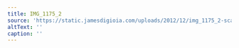 ```yaml
---
title: IMG_1175_2
source: 'https://static.jamesdigioia.com/uploads/2012/12/img_1175_2-scaled.jpg'
altText: ''
caption: ''
---
```


